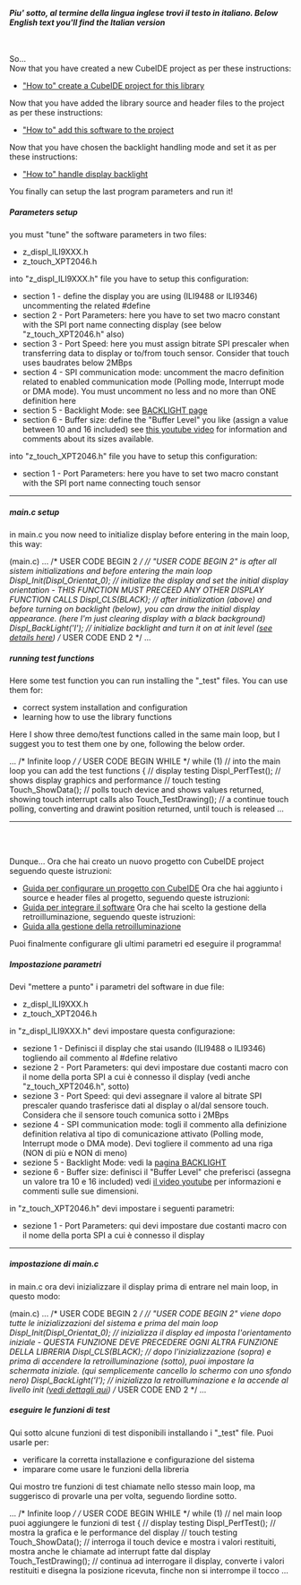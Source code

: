 _**Piu' sotto, al termine della lingua inglese trovi il testo in italiano. </i>**_
_**Below English text you'll find the Italian version</i>**_

<br>
<br>
So...<br>
Now that you have created a new CubeIDE project as per these instructions:

- ["How to" create a CubeIDE project for this library](./HOWTO)

Now that you have added the library source and header files to the project as per these instructions:

- ["How to" add this software to the project](./SOURCE)

Now that you have chosen the backlight handling mode and set it as per these instructions:

- ["How to" handle display backlight](./BACKLIGHT)




You finally can setup the last program parameters and run it!<br>



##### Parameters setup
you must "tune" the software parameters in two files:<br>
- z_displ_ILI9XXX.h<br>
- z_touch_XPT2046.h<br>

into "z_displ_ILI9XXX.h" file you have to setup this configuration:
- section 1 - define the display you are using (ILI9488 or ILI9346) uncommenting the related #define
- section 2 - Port Parameters: here you have to set two macro constant with the SPI port name connecting display (see below "z_touch_XPT2046.h" also)
- section 3 - Port Speed: here you must assign bitrate SPI prescaler when transferring data to display or to/from touch sensor. Consider that touch uses baudrates  below 2MBps 
- section 4 - SPI communication mode: uncomment the macro definition related to enabled communication mode (Polling mode, Interrupt mode or DMA mode). You must uncomment no less and no more than ONE definition here
- section 5 - Backlight Mode: see [BACKLIGHT page](../BACKLIGHT)  
- section 6 - Buffer size: define the "Buffer Level" you like (assign a value between 10 and 16 included) see [this youtube video](https://youtu.be/oWx1-WmTwag) for information and comments about its sizes available.  

into "z_touch_XPT2046.h" file you have to setup this configuration:
- section 1 - Port Parameters: here you have to set two macro constant with the SPI port name connecting touch sensor

---


##### main.c setup

in main.c you now need to initialize display before entering in the main loop, this way:

  (main.c)
  ...
  /* USER CODE BEGIN 2 */				// "USER CODE BEGIN 2" is after all sistem initializations and before entering the main loop
  Displ_Init(Displ_Orientat_0);			// initialize the display and set the initial display orientation - THIS FUNCTION MUST PRECEED ANY OTHER DISPLAY FUNCTION CALLS
  Displ_CLS(BLACK);						// after initialization (above) and before turning on backlight (below), you can draw the initial display appearance. (here I'm just clearing display with a black background) 
  Displ_BackLight('I');  				// initialize backlight and turn it on at init level ([see details here](../BACKLIGHT))
  /* USER CODE END 2 */
  ...

##### running test functions

Here some test function you can run installing the "_test" files.
You can use them for:
-	correct system installation and configuration
-	learning how to use the library functions

Here I show three demo/test functions called in the same main loop, but I suggest you to test them one by one, following the below order.

  ...
  /* Infinite loop */
  /* USER CODE BEGIN WHILE */
  while (1) 							// into the main loop you can add the test functions
  {
	// display testing
	Displ_PerfTest();					// shows display graphics and performance
	// touch testing
	Touch_ShowData();					// polls touch device and shows values returned, showing touch interrupt calls also
	Touch_TestDrawing();				// a continue touch polling, converting and drawint position returned, until touch is released
	...



---

<br>
<br>


Dunque...
Ora che hai creato un nuovo progetto con CubeIDE project seguendo queste istruzioni:
- [Guida per configurare un progetto con CubeIDE](./HOWTO)
Ora che hai aggiunto i source e header files al progetto, seguendo queste istruzioni:
- [Guida per integrare il software](./SOURCE)
Ora che hai scelto la gestione della retroilluminazione, seguendo queste istruzioni:
- [Guida alla gestione della retroilluminazione](./BACKLIGHT)

Puoi finalmente configurare gli ultimi parametri ed eseguire il programma!



##### Impostazione parametri
Devi "mettere a punto" i parametri del software in due file:
- z_displ_ILI9XXX.h
- z_touch_XPT2046.h

in "z_displ_ILI9XXX.h" devi impostare questa configurazione:
- sezione 1 - Definisci il display che stai usando (ILI9488 o ILI9346) togliendo ail commento al #define relativo
- sezione 2 - Port Parameters: qui devi impostare due costanti macro con il nome della porta SPI a cui è connesso il display (vedi anche "z_touch_XPT2046.h", sotto)
- sezione 3 - Port Speed: qui devi assegnare il valore al bitrate SPI prescaler quando trasferisce dati al display o al/dal sensore touch. Considera che il sensore touch comunica sotto i 2MBps 
- sezione 4 - SPI communication mode: togli il commento alla definizione definition relativa al tipo di comunicazione attivato (Polling mode, Interrupt mode o DMA mode). Devi togliere il commento ad una riga (NON di più e NON di meno) 
- sezione 5 - Backlight Mode: vedi la [pagina BACKLIGHT](../BACKLIGHT)  
- sezione 6 - Buffer size: definisci il "Buffer Level" che preferisci (assegna un valore tra 10 e 16 included) vedi [il video youtube](https://youtu.be/oWx1-WmTwag) per informazioni e commenti sulle sue dimensioni.  

in "z_touch_XPT2046.h" devi impostare i seguenti parametri:
- sezione 1 - Port Parameters: qui devi impostare due costanti macro con il nome della porta SPI a cui è connesso il display 


---


##### impostazione di main.c 

in main.c ora devi inizializzare il display prima di entrare nel main loop, in questo modo:

  (main.c)
  ...
  /* USER CODE BEGIN 2 */				// "USER CODE BEGIN 2" viene dopo tutte le inizializzazioni del sistema e prima del main loop
  Displ_Init(Displ_Orientat_0);			// inizializza il display ed imposta l'orientamento iniziale - QUESTA FUNZIONE DEVE PRECEDERE OGNI ALTRA FUNZIONE DELLA LIBRERIA
  Displ_CLS(BLACK);						// dopo l'inizializzazione (sopra) e prima di accendere la retroilluminazione (sotto), puoi impostare la schermata iniziale. (qui semplicemente cancello lo schermo con uno sfondo nero) 
  Displ_BackLight('I');  				// inizializza la retroilluminazione e la accende al livello init ([vedi dettagli qui](../BACKLIGHT))
  /* USER CODE END 2 */
  ...

##### eseguire le funzioni di test

Qui sotto alcune funzioni di test disponibili installando i "_test" file.
Puoi usarle per:
-	verificare la corretta installazione e configurazione del sistema
-	imparare come usare le funzioni della libreria

Qui mostro tre funzioni di test chiamate nello stesso main loop, ma suggerisco di provarle una per volta, seguendo lìordine sotto.

  ...
  /* Infinite loop */
  /* USER CODE BEGIN WHILE */
  while (1) 							// nel main loop puoi aggiungere le funzioni di test
  {
	// display testing
	Displ_PerfTest();					// mostra la grafica e le performance del display
	// touch testing
	Touch_ShowData();					// interroga il touch device e mostra i valori restituiti, mostra anche le chiamate ad interrupt fatte dal display
	Touch_TestDrawing();				// continua ad interrogare il display, converte i valori restituiti e disegna la posizione ricevuta, finche non si interrompe il tocco
	...
